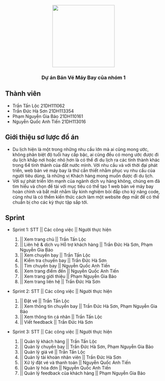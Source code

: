 <p align="center" width="300">
   <img align="center" width="200" src="![Imgur Image]https://imgur.com/a/HBh5zRy,jpg" />
   <h3 align="center">Dự án Bán Vé Máy Bay của nhóm 1</h3>
</p>

## Thành viên
- Trần Tấn Lộc 21DH111062
- Trần Đức Hà Sơn 21DH113354
- Phạm Nguyễn Gia Bảo 21DH110161
- Nguyễn Quốc Anh Tiến 21DH113016

## Giới thiệu sơ lược đồ án
- Du lịch hiện là một trong những nhu cầu lớn mà ai cũng mong ước, không phân biệt độ tuổi hay cấp bậc, ai cũng đều có mong ước được đi du lịch khắp nơi hoặc nhỏ hơn là có thể đi du lịch ra các tỉnh thành khác trong 64 tỉnh thành của đất nước mình. Với nhu cầu và với thời đại phát triển, web bán vé máy bay là thứ cần thiết nhằm phục vụ nhu cầu của người tiêu dùng, là những vị Khách hàng mong muốn được đi du lịch.
- Với sự phát triển lớn mạnh của ngành dịch vụ hàng không, chúng em đã tìm hiểu và chọn đề tài với mục tiêu có thể tạo 1 web bán vé máy bay hoàn chỉnh và bắt mắt nhằm lấy kinh nghiệm bòi đắp cho kỹ năng code, cũng như là có thểm kiến thức cách làm một website đẹp mắt để có thể chuẩn bị cho các kỳ thực tập sắp tới.
## Sprint
- Sprint 1:
  STT ||              Các công việc                   ||     Người thực hiện
  1.  ||    Xem trang chủ                             ||      Trần Tấn Lộc
  2.  ||    Liên hệ & dịch vụ Hỗ trợ khách hàng       ||      Trần Đức Hà Sơn, Phạm Nguyễn Gia Bảo
  3.  ||    Xem chuyến bay                            ||      Trần Tấn Lộc
  4.  ||    Kiểm tra chuyến bay                       ||      Trần Đức Hà Sơn
  5.  ||    Tìm chuyến bay                            ||      Nguyễn Quốc Anh Tiến
  6.  ||    Xem trang điểm đến                        ||      Nguyễn Quốc Anh Tiến
  7.  ||    Xem trang giới thiệu                      ||      Phạm Nguyễn Gia Bảo
  8.  ||    Xem trang liên hệ                         ||      Trần Đức Hà Sơn

- Sprint 2: 
  STT ||              Các công việc                      ||     Người thực hiện
  1.  ||    Đặt vé                                       ||      Trần Tấn Lộc
  2.  ||    Xem thông tin chuyển bay                     ||      Trần Đức Hà Sơn, Phạm Nguyễn Gia Bảo
  3.  ||    Xem thông tin cá nhân                        ||      Trần Tấn Lộc
  4.  ||    Viết feedback                                ||      Trần Đức Hà Sơn


- Sprint 3:
  STT ||              Các công việc                   ||     Người thực hiện
  1.  ||    Quản lý khách hàng                        ||      Trần Tấn Lộc
  2.  ||    Quản lý chuyến bay                        ||      Trần Đức Hà Sơn, Phạm Nguyễn Gia Bảo
  3.  ||    Quản lý giá vé                            ||      Trần Tấn Lộc
  4.  ||    Quản lý tài khoản nhân viên               ||      Trần Đức Hà Sơn
  5.  ||    Xử lý đặt vé và thanh toán                ||      Nguyễn Quốc Anh Tiến
  6.  ||    Quản lý hóa đơn                           ||      Nguyễn Quốc Anh Tiến
  7.  ||    Quản lý feedback của khách hàng           ||      Phạm Nguyễn Gia Bảo


  


